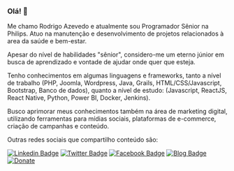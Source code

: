 ### Olá! 👋

Me chamo Rodrigo Azevedo e atualmente sou Programador Sênior na Philips. Atuo na manutenção e desenvolvimento de projetos relacionados à area da saúde e bem-estar. 

Apesar do nível de habilidades "sênior", considero-me um eterno júnior em busca de aprendizado e vontade de ajudar onde quer que esteja.

Tenho conhecimentos em algumas linguagens e frameworks, tanto a nível de trabalho (PHP, Joomla, Wordpress, Java, Grails, HTML/CSS/Javascript, Bootstrap, Banco de dados), quanto a nível de estudo: (Javascript, ReactJS, React Native, Python, Power BI, Docker, Jenkins).

Busco aprimorar meus conhecimentos também na área de marketing digital, utilizando ferramentas para mídias sociais, plataformas de e-commerce, criação de campanhas e conteúdo.

Outras redes sociais que compartilho conteúdo são:

[![Linkedin Badge](https://img.shields.io/badge/-LinkedIn-blue?style=flat-square&logo=Linkedin&logoColor=white&link=https://www.linkedin.com/in/razevedocosta14)](https://www.linkedin.com/in/rodrigoazevedo14/)
[![Twitter Badge](https://img.shields.io/badge/-Twitter-1ca0f1?style=flat-square&labelColor=1ca0f1&logo=twitter&logoColor=white&link=https://twitter.com/razevedocosta)](https://twitter.com/razevedocosta)
[![Facebook Badge](https://img.shields.io/badge/-Facebook-darkblue?style=flat-square&logo=Facebook&logoColor=white&link=https://www.facebook.com/razevedocosta)](https://www.facebook.com/razevedocosta)
[![Blog Badge](https://img.shields.io/badge/Blog-depoisdomeio-black)](https://depoisdomeio.com/)
[![Donate](https://img.shields.io/badge/$-formuladastiaras-ff69b4.svg?style=flat)](http://formuladastiaras.com.br/)

<!--
**razevedocosta/razevedocosta** is a ✨ _special_ ✨ repository because its `README.md` (this file) appears on your GitHub profile.

Here are some ideas to get you started:

- 🔭 I’m currently working on ...
-  I’m currently learning ...
- 👯 I’m looking to collaborate on ...
-  I’m looking for help with ...
-  Ask me about ...
- 📫 How to reach me: ...
-  Pronouns: ...
- ⚡ Fun fact: ...
-->
